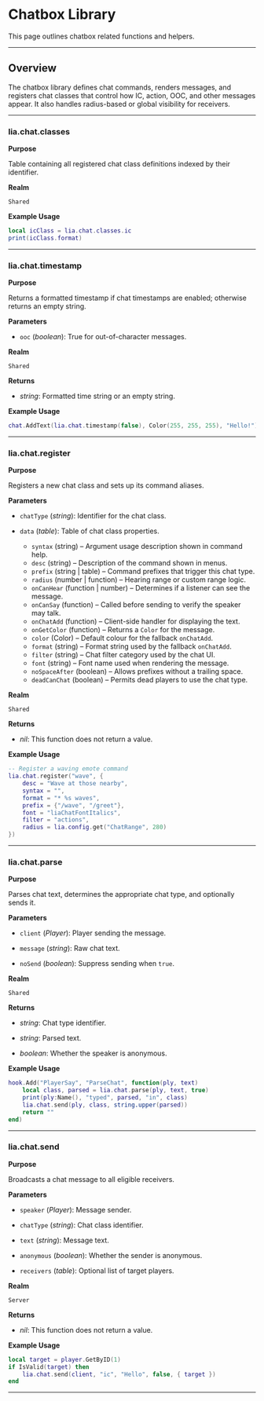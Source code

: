 # Chatbox Library

This page outlines chatbox related functions and helpers.

---

## Overview

The chatbox library defines chat commands, renders messages, and registers chat classes that control how IC, action, OOC, and other messages appear. It also handles radius-based or global visibility for receivers.

---

### lia.chat.classes

**Purpose**

Table containing all registered chat class definitions indexed by their identifier.

**Realm**

`Shared`

**Example Usage**

```lua
local icClass = lia.chat.classes.ic
print(icClass.format)
```

---

### lia.chat.timestamp

**Purpose**

Returns a formatted timestamp if chat timestamps are enabled; otherwise returns an empty string.

**Parameters**

* `ooc` (*boolean*): True for out-of-character messages.

**Realm**

`Shared`

**Returns**

* *string*: Formatted time string or an empty string.

**Example Usage**

```lua
chat.AddText(lia.chat.timestamp(false), Color(255, 255, 255), "Hello!")
```

---

### lia.chat.register

**Purpose**

Registers a new chat class and sets up its command aliases.

**Parameters**

* `chatType` (*string*): Identifier for the chat class.

* `data` (*table*): Table of chat class properties.

  * `syntax` (string) – Argument usage description shown in command help.
  * `desc` (string) – Description of the command shown in menus.
  * `prefix` (string | table) – Command prefixes that trigger this chat type.
  * `radius` (number | function) – Hearing range or custom range logic.
  * `onCanHear` (function | number) – Determines if a listener can see the message.
  * `onCanSay` (function) – Called before sending to verify the speaker may talk.
  * `onChatAdd` (function) – Client-side handler for displaying the text.
  * `onGetColor` (function) – Returns a `Color` for the message.
  * `color` (Color) – Default colour for the fallback `onChatAdd`.
  * `format` (string) – Format string used by the fallback `onChatAdd`.
  * `filter` (string) – Chat filter category used by the chat UI.
  * `font` (string) – Font name used when rendering the message.
  * `noSpaceAfter` (boolean) – Allows prefixes without a trailing space.
  * `deadCanChat` (boolean) – Permits dead players to use the chat type.

**Realm**

`Shared`

**Returns**

* *nil*: This function does not return a value.

**Example Usage**

```lua
-- Register a waving emote command
lia.chat.register("wave", {
    desc = "Wave at those nearby",
    syntax = "",
    format = "* %s waves",
    prefix = {"/wave", "/greet"},
    font = "liaChatFontItalics",
    filter = "actions",
    radius = lia.config.get("ChatRange", 280)
})
```

---

### lia.chat.parse

**Purpose**

Parses chat text, determines the appropriate chat type, and optionally sends it.

**Parameters**

* `client` (*Player*): Player sending the message.

* `message` (*string*): Raw chat text.

* `noSend` (*boolean*): Suppress sending when `true`.

**Realm**

`Shared`

**Returns**

* *string*: Chat type identifier.

* *string*: Parsed text.

* *boolean*: Whether the speaker is anonymous.

**Example Usage**

```lua
hook.Add("PlayerSay", "ParseChat", function(ply, text)
    local class, parsed = lia.chat.parse(ply, text, true)
    print(ply:Name(), "typed", parsed, "in", class)
    lia.chat.send(ply, class, string.upper(parsed))
    return ""
end)
```

---

### lia.chat.send

**Purpose**

Broadcasts a chat message to all eligible receivers.

**Parameters**

* `speaker` (*Player*): Message sender.

* `chatType` (*string*): Chat class identifier.

* `text` (*string*): Message text.

* `anonymous` (*boolean*): Whether the sender is anonymous.

* `receivers` (*table*): Optional list of target players.

**Realm**

`Server`

**Returns**

* *nil*: This function does not return a value.

**Example Usage**

```lua
local target = player.GetByID(1)
if IsValid(target) then
    lia.chat.send(client, "ic", "Hello", false, { target })
end
```
---